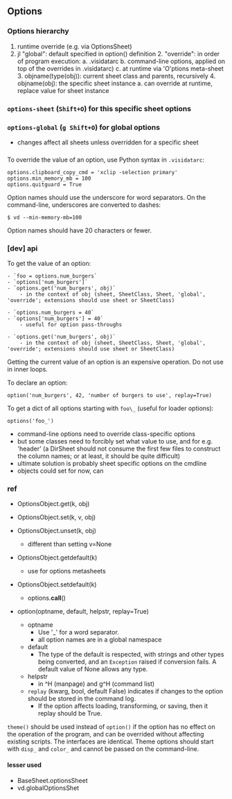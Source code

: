 ## Options

### Options hierarchy

1. runtime override (e.g. via OptionsSheet)
2. jl
"global": default specified in option() definition
        2. "override": in order of program execution:
            a. .visidatarc
            b. command-line options, applied on top of the overrides in .visidatarc)
            c. at runtime via 'O'ptions meta-sheet
        3. objname(type(obj)): current sheet class and parents, recursively
        4. objname(obj): the specific sheet instance
            a. can override at runtime, replace value for sheet instance


### `options-sheet` (`Shift+O`) for this specific sheet options

### `options-global` (`g Shift+O`) for global options
  - changes affect all sheets unless overridden for a specific sheet

###

To override the value of an option, use Python syntax in `.visidatarc`:

    options.clipboard_copy_cmd = 'xclip -selection primary'
    options.min_memory_mb = 100
    options.quitguard = True

Option names should use the underscore for word separators.  On the command-line, underscores are converted to dashes:

    $ vd --min-memory-mb=100

Option names should have 20 characters or fewer.


### [dev] api

To get the value of an option:

    - `foo = options.num_burgers`
    - `options['num_burgers']`
    - `options.get('num_burgers', obj)`
        - in the context of obj (sheet, SheetClass, Sheet, 'global', 'override'; extensions should use sheet or SheetClass)

    - `options.num_burgers = 40`
    - `options['num_burgers'] = 40`
        - useful for option pass-throughs

    - `options.get('num_burgers', obj)`
        - in the context of obj (sheet, SheetClass, Sheet, 'global', 'override'; extensions should use sheet or SheetClass)

Getting the current value of an option is an expensive operation.  Do not use in inner loops.

To declare an option:

    option('num_burgers', 42, 'number of burgers to use', replay=True)

To get a dict of all options starting with `foo\_` (useful for loader options):

    options('foo_')


- command-line options need to override class-specific options
- but some classes need to forcibly set what value to use, and  for e.g. 'header' (a DirSheet should not consume the first few files to construct the column names; or at least, it should be quite difficult)
- ultimate solution is probably sheet specific options on the cmdline
- objects could set for now, can 




### ref

- OptionsObject.get(k, obj)
- OptionsObject.set(k, v, obj)
- OptionsObject.unset(k, obj)
  - different than setting v=None
- OptionsObject.getdefault(k)
   - use for options metasheets
- OptionsObject.setdefault(k)
   - options.__call__()

- option(optname, default, helpstr, replay=True)
   - optname
        - Use '\_' for a word separator.
        - all option names are in a global namespace
   - default
        - The type of the default is respected, with strings and other types being converted, and an `Exception` raised if conversion fails.  A default value of None allows any type.
   - helpstr
        - in ^H (manpage) and g^H (command list)
   - `replay` (kwarg, bool, default False) indicates if changes to the option should be stored in the command log.
        - If the option affects loading, transforming, or saving, then it replay should be True.

`theme()` should be used instead of `option()` if the option has no effect on the operation of the program, and can be overrided without affecting existing scripts.  The interfaces are identical.
Theme options should start with `disp_` and `color_` and cannot be passed on the command-line.

#### lesser used

   - BaseSheet.optionsSheet
   - vd.globalOptionsShet

